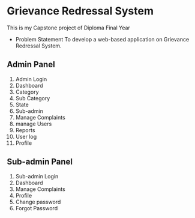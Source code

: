 # Grievance Redressal System
This is my Capstone project of Diploma Final Year 

- Problem Statement 
  To develop a web-based application on Grievance Redressal System.

Admin Panel
  --
  1. Admin Login                       
  2. Dashboard
  3. Category
  4. Sub Category
  5. State
  6. Sub-admin
  7. Manage Complaints
  8. manage Users
  9. Reports
  10. User log
  11. Profile

Sub-admin Panel
--
  1. Sub-admin Login
  2. Dashboard
  3. Manage Complaints
  4. Profile
  5. Change password
  6. Forgot Password
    


